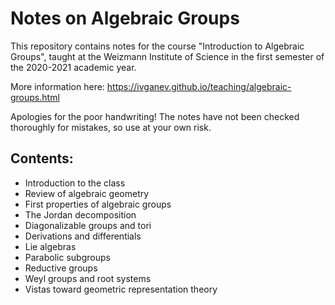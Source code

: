 # Notes on Algebraic Groups

This repository contains notes for the course "Introduction to Algebraic Groups", taught at the Weizmann Institute of Science in the first semester of the 2020-2021 academic year.

More information here: https://ivganev.github.io/teaching/algebraic-groups.html

Apologies for the poor handwriting! The notes have not been checked thoroughly for mistakes, so use at your own risk. 

## Contents:

* Introduction to the class
* Review of algebraic geometry
* First properties of algebraic groups
* The Jordan decomposition
* Diagonalizable groups and tori
* Derivations and differentials
* Lie algebras
* Parabolic subgroups
* Reductive groups
* Weyl groups and root systems
* Vistas toward geometric representation theory
